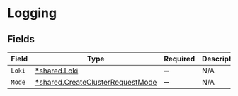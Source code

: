 # Logging


## Fields

| Field                                                                               | Type                                                                                | Required                                                                            | Description                                                                         |
| ----------------------------------------------------------------------------------- | ----------------------------------------------------------------------------------- | ----------------------------------------------------------------------------------- | ----------------------------------------------------------------------------------- |
| `Loki`                                                                              | [*shared.Loki](../../models/shared/loki.md)                                         | :heavy_minus_sign:                                                                  | N/A                                                                                 |
| `Mode`                                                                              | [*shared.CreateClusterRequestMode](../../models/shared/createclusterrequestmode.md) | :heavy_minus_sign:                                                                  | N/A                                                                                 |